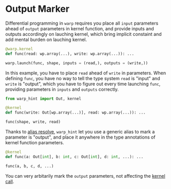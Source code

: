# Output Marker

Differential programming in `warp` requires you place all `input` parameters ahead of `output` parameters in kernel function, and provide inputs and outputs accordingly on lauching kernel, which bring implicit constaint and add mental burden on lauching kernel.

```python
@warp.kernel
def func(read: wp.array(...), write: wp.array(...)): ...

warp.launch(func, shape, inputs = (read,), outputs = (write,))
```

In this example, you have to place `read` ahead of `write` in parameters. When defining `func`, you have no way to tell the type system `read` is "input" and `write` is "output", which you have to figure out every time launching `func`, providing parameters in `inputs` and `outputs` correctly.

```python
from warp_hint import Out, kernel

@kernel
def func(write: Out[wp.array(...)], read: wp.array(...)): ...

func(shape, write, read)
```

Thanks to [alias resolve](./alias_resolve.md), `warp_hint` let you use a generic alias to mark a parameter is "output", and place it anywhere in the type annotations of kernel function parameters.

```python
@kernel
def func(a: Out[int], b: int, c: Out[int], d: int, ...): ...

func(a, b, c, d, ...)

```

You can very arbitarily mark the `output` parameters, not affecting the [kernel call](./kernel_call.md).
